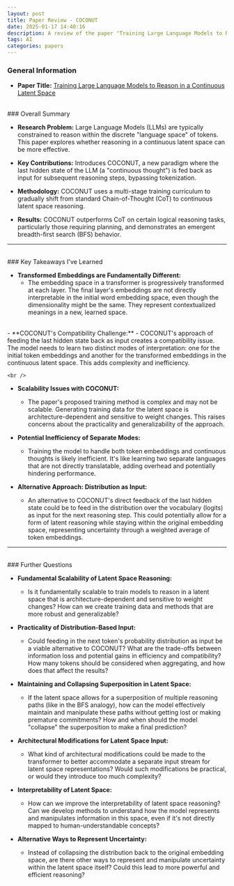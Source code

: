 ```yaml
---
layout: post
title: Paper Review - COCONUT
date: 2025-01-17 14:40:16
description: A review of the paper "Training Large Language Models to Reason in a Continuous Latent Space"
tags: AI
categories: papers
---
```



### General Information

*   **Paper Title:** [Training Large Language Models to Reason in a Continuous Latent Space](https://arxiv.org/abs/2412.06769)

<br />
### Overall Summary

-   **Research Problem:** Large Language Models (LLMs) are typically constrained to reason within the discrete "language space" of tokens. This paper explores whether reasoning in a continuous latent space can be more effective.

-   **Key Contributions:** Introduces COCONUT, a new paradigm where the last hidden state of the LLM (a "continuous thought") is fed back as input for subsequent reasoning steps, bypassing tokenization.

-   **Methodology:** COCONUT uses a multi-stage training curriculum to gradually shift from standard Chain-of-Thought (CoT) to continuous latent space reasoning.

-   **Results:** COCONUT outperforms CoT on certain logical reasoning tasks, particularly those requiring planning, and demonstrates an emergent breadth-first search (BFS) behavior.

---
<br />
### Key Takeaways I've Learned

-   **Transformed Embeddings are Fundamentally Different:**
    -   The embedding space in a transformer is progressively transformed at each layer. The final layer's embeddings are not directly interpretable in the initial word embedding space, even though the dimensionality might be the same. They represent contextualized meanings in a new, learned space.

<br />
-   **COCONUT's Compatibility Challenge:**
    -   COCONUT's approach of feeding the last hidden state back as input creates a compatibility issue. The model needs to learn two distinct modes of interpretation: one for the initial token embeddings and another for the transformed embeddings in the continuous latent space. This adds complexity and inefficiency.

    <br />

-   **Scalability Issues with COCONUT:**
    -   The paper's proposed training method is complex and may not be scalable. Generating training data for the latent space is architecture-dependent and sensitive to weight changes. This raises concerns about the practicality and generalizability of the approach.   

-   **Potential Inefficiency of Separate Modes:**
    -   Training the model to handle both token embeddings and continuous thoughts is likely inefficient. It's like learning two separate languages that are not directly translatable, adding overhead and potentially hindering performance.   

-   **Alternative Approach: Distribution as Input:**
    -   An alternative to COCONUT's direct feedback of the last hidden state could be to feed in the distribution over the vocabulary (logits) as input for the next reasoning step. This could potentially allow for a form of latent reasoning while staying within the original embedding space, representing uncertainty through a weighted average of token embeddings.

---
<br />
### Further Questions

-   **Fundamental Scalability of Latent Space Reasoning:**
    -   Is it fundamentally scalable to train models to reason in a latent space that is architecture-dependent and sensitive to weight changes? How can we create training data and methods that are more robust and generalizable?   

-   **Practicality of Distribution-Based Input:**
    -   Could feeding in the next token's probability distribution as input be a viable alternative to COCONUT? What are the trade-offs between information loss and potential gains in efficiency and compatibility? How many tokens should be considered when aggregating, and how does that affect the results?   

-   **Maintaining and Collapsing Superposition in Latent Space:**
    -   If the latent space allows for a superposition of multiple reasoning paths (like in the BFS analogy), how can the model effectively maintain and manipulate these paths without getting lost or making premature commitments? How and when should the model "collapse" the superposition to make a final prediction?   

-   **Architectural Modifications for Latent Space Input:**
    -   What kind of architectural modifications could be made to the transformer to better accommodate a separate input stream for latent space representations? Would such modifications be practical, or would they introduce too much complexity?   

-   **Interpretability of Latent Space:**
    -   How can we improve the interpretability of latent space reasoning? Can we develop methods to understand how the model represents and manipulates information in this space, even if it's not directly mapped to human-understandable concepts?   

-   **Alternative Ways to Represent Uncertainty:**
    -   Instead of collapsing the distribution back to the original embedding space, are there other ways to represent and manipulate uncertainty within the latent space itself? Could this lead to more powerful and efficient reasoning?   
